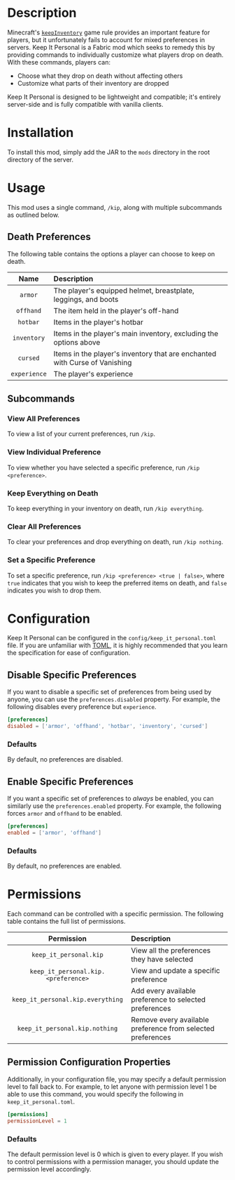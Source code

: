 # Description

Minecraft's [`keepInventory`](https://minecraft.wiki/w/Game_rule#keepInventory) game rule provides an important feature for players, but it unfortunately fails to account for mixed preferences in servers. Keep It Personal is a Fabric mod which seeks to remedy this by providing commands to individually customize what players drop on death. With these commands, players can:
* Choose what they drop on death without affecting others
* Customize what parts of their inventory are dropped

Keep It Personal is designed to be lightweight and compatible; it's entirely server-side and is fully compatible with vanilla clients.

# Installation

To install this mod, simply add the JAR to the `mods` directory in the root directory of the server.

# Usage

This mod uses a single command, `/kip`, along with multiple subcommands as outlined below.

## Death Preferences

The following table contains the options a player can choose to keep on death.

|     Name     | Description                                                                |
|:------------:|:---------------------------------------------------------------------------|
|   `armor`    | The player's equipped helmet, breastplate, leggings, and boots             |
|  `offhand`   | The item held in the player's off-hand                                     |
|   `hotbar`   | Items in the player's hotbar                                               |
| `inventory`  | Items in the player's main inventory, excluding the options above          |
|   `cursed`   | Items in the player's inventory that are enchanted with Curse of Vanishing |
| `experience` | The player's experience                                                    |

## Subcommands

### View All Preferences

To view a list of your current preferences, run `/kip`.

### View Individual Preference

To view whether you have selected a specific preference, run `/kip <preference>`.

### Keep Everything on Death

To keep everything in your inventory on death, run `/kip everything`.

### Clear All Preferences

To clear your preferences and drop everything on death, run `/kip nothing`.

### Set a Specific Preference

To set a specific preference, run `/kip <preference> <true | false>`, where `true` indicates that you wish to keep the preferred items on death, and `false` indicates you wish to drop them.

# Configuration

Keep It Personal can be configured in the `config/keep_it_personal.toml` file. If you are unfamiliar with [TOML](https://toml.io/en/), it is highly recommended that you learn the specification for ease of configuration.

## Disable Specific Preferences

If you want to disable a specific set of preferences from being used by anyone, you can use the `preferences.disabled` property. For example, the following
disables every preference but `experience`.

```toml
[preferences]
disabled = ['armor', 'offhand', 'hotbar', 'inventory', 'cursed']
```

### Defaults

By default, no preferences are disabled.

## Enable Specific Preferences

If you want a specific set of preferences to _always_ be enabled, you can similarly use the `preferences.enabled` property. For example, the following forces `armor` and `offhand` to be enabled.

```toml
[preferences]
enabled = ['armor', 'offhand']
```

### Defaults

By default, no preferences are enabled.

# Permissions

Each command can be controlled with a specific permission. The following table contains the full list of permissions.

|               Permission                | Description                                                 |
|:---------------------------------------:|:------------------------------------------------------------|
|       `keep_it_personal.kip`        | View all the preferences they have selected                 |
| `keep_it_personal.kip.<preference>` | View and update a specific preference                       |
|  `keep_it_personal.kip.everything`  | Add every available preference to selected preferences      |
|   `keep_it_personal.kip.nothing`    | Remove every available preference from selected preferences |


## Permission Configuration Properties

Additionally, in your configuration file, you may specify a default permission level to fall back to. For example, to let
anyone with permission level 1 be able to use this command, you would specify the following in `keep_it_personal.toml`.

```toml
[permissions]
permissionLevel = 1
```

### Defaults

The default permission level is 0 which is given to every player. If you wish to control permissions with a permission
manager, you should update the permission level accordingly.
